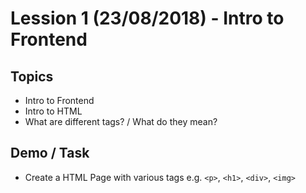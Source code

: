 # Lession 1 (23/08/2018) - Intro to Frontend

## Topics

- Intro to Frontend
- Intro to HTML
- What are different tags? / What do they mean?

## Demo / Task

- Create a HTML Page with various tags e.g. `<p>`, `<h1>`, `<div>`, `<img>`

